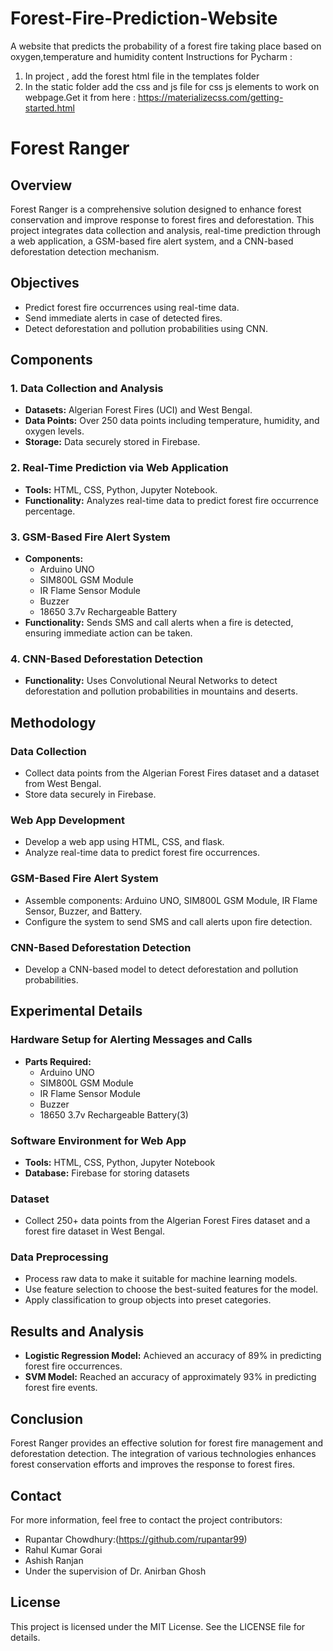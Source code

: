 # Forest-Fire-Prediction-Website
A website that predicts the probability of a forest fire taking place based on oxygen,temperature and humidity content
Instructions for Pycharm :
1) In project , add the forest html file in the templates folder
2) In the static folder add the css and js file for css js elements to work on webpage.Get it from here : https://materializecss.com/getting-started.html

# Forest Ranger

## Overview
Forest Ranger is a comprehensive solution designed to enhance forest conservation and improve response to forest fires and deforestation. This project integrates data collection and analysis, real-time prediction through a web application, a GSM-based fire alert system, and a CNN-based deforestation detection mechanism.

## Objectives
- Predict forest fire occurrences using real-time data.
- Send immediate alerts in case of detected fires.
- Detect deforestation and pollution probabilities using CNN.

## Components
### 1. Data Collection and Analysis
- **Datasets:** Algerian Forest Fires (UCI) and West Bengal.
- **Data Points:** Over 250 data points including temperature, humidity, and oxygen levels.
- **Storage:** Data securely stored in Firebase.

### 2. Real-Time Prediction via Web Application
- **Tools:** HTML, CSS, Python, Jupyter Notebook.
- **Functionality:** Analyzes real-time data to predict forest fire occurrence percentage.

### 3. GSM-Based Fire Alert System
- **Components:**
  - Arduino UNO
  - SIM800L GSM Module
  - IR Flame Sensor Module
  - Buzzer
  - 18650 3.7v Rechargeable Battery
- **Functionality:** Sends SMS and call alerts when a fire is detected, ensuring immediate action can be taken.

### 4. CNN-Based Deforestation Detection
- **Functionality:** Uses Convolutional Neural Networks to detect deforestation and pollution probabilities in mountains and deserts.

## Methodology
### Data Collection
- Collect data points from the Algerian Forest Fires dataset and a dataset from West Bengal.
- Store data securely in Firebase.

### Web App Development
- Develop a web app using HTML, CSS, and flask.
- Analyze real-time data to predict forest fire occurrences.

### GSM-Based Fire Alert System
- Assemble components: Arduino UNO, SIM800L GSM Module, IR Flame Sensor, Buzzer, and Battery.
- Configure the system to send SMS and call alerts upon fire detection.

### CNN-Based Deforestation Detection
- Develop a CNN-based model to detect deforestation and pollution probabilities.

## Experimental Details
### Hardware Setup for Alerting Messages and Calls
- **Parts Required:**
  - Arduino UNO
  - SIM800L GSM Module
  - IR Flame Sensor Module
  - Buzzer
  - 18650 3.7v Rechargeable Battery(3)

### Software Environment for Web App
- **Tools:** HTML, CSS, Python, Jupyter Notebook
- **Database:** Firebase for storing datasets

### Dataset
- Collect 250+ data points from the Algerian Forest Fires dataset and a forest fire dataset in West Bengal.

### Data Preprocessing
- Process raw data to make it suitable for machine learning models.
- Use feature selection to choose the best-suited features for the model.
- Apply classification to group objects into preset categories.

## Results and Analysis
- **Logistic Regression Model:** Achieved an accuracy of 89% in predicting forest fire occurrences.
- **SVM Model:** Reached an accuracy of approximately 93% in predicting forest fire events.

## Conclusion
Forest Ranger provides an effective solution for forest fire management and deforestation detection. The integration of various technologies enhances forest conservation efforts and improves the response to forest fires.


## Contact
For more information, feel free to contact the project contributors:

- Rupantar Chowdhury:(https://github.com/rupantar99)
- Rahul Kumar Gorai
- Ashish Ranjan
- Under the supervision of Dr. Anirban Ghosh

## License
This project is licensed under the MIT License. See the LICENSE file for details.


